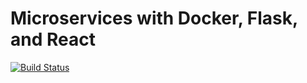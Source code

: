 # Microservices with Docker, Flask, and React

[![Build Status](https://travis-ci.org/alissonmoura/flask_docker_trial.svg?branch=master)](https://travis-ci.org/alissonmoura/flask_docker_trial)
